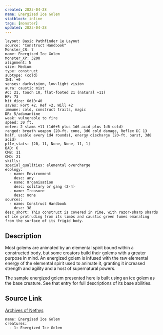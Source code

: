 ```yaml
---
created: 2023-04-28
name: Energized Ice Golem
statblock: inline
tags: [monster]
updated: 2023-04-28
---
```

```statblock
layout: Basic Pathfinder 1e Layout
source: "Construct Handbook"
Monster_CR: 7
name: Energized Ice Golem
Monster_XP: 3200
alignment: N
size: Medium
type: construct
subtype: (cold)
INI: +0
senses: darkvision, low-light vision
aura: caustic mist
AC: 21, touch 10, flat-footed 21 (natural +11)
HP: 73
hit_dice: 6d10+40
saves: Fort +2, Ref +2, Will +2
immune: cold, construct traits, magic
DR: 5/adamantine
weak: vulnerable to fire
speed: 30 ft.
melee: 2 slams +11 (1d6+5 plus 1d6 acid plus 1d6 cold)
ranged: breath weapon (20-ft. cone, 3d6 cold damage, Reflex DC 13 half, usable every 1d4 rounds), energy discharge (20-ft. burst, 3d8 acid)
pf1e_stats: [20, 11, None, None, 11, 1]
BAB: 6
CMB: 11
CMD: 21
skills: 
special_qualities: elemental overcharge
ecology:
  - name: Environment
    desc: any
  - name: Organisation
    desc: solitary or gang (2-4)
  - name: Treasure
    desc: none
sources:
  - name: Construct Handbook
    desc: 38
desc_short: This construct is covered in rime, with razor-sharp shards of ice protruding from its limbs and caustic green fumes emanating from the surface of its frigid body.
```
## Description
Most golems are animated by an elemental spirit bound within a constructed body, but some creators build their golems with a greater purpose in mind. An energized golem is infused with the raw elemental energy of the elemental spirit used to animate it, granting it increased strength and agility and a host of supernatural powers.

 The sample energized golem presented here is built using an ice golem as the base creature. See that entry for full descriptions of its base abilities.
## Source Link
[Archives of Nethys](https://aonprd.com/MonsterDisplay.aspx?ItemName=Energized%20Ice%20Golem)
```encounter-table
name: Energized Ice Golem
creatures:
  - 1: Energized Ice Golem
```
